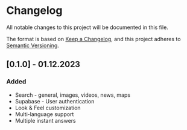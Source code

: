 # Changelog

All notable changes to this project will be documented in this file.

The format is based on [Keep a Changelog](https://keepachangelog.com/en/1.0.0/),
and this project adheres to [Semantic Versioning](https://semver.org/spec/v2.0.0.html).

## [0.1.0] - 01.12.2023

### Added

- Search - general, images, videos, news, maps
- Supabase - User authentication
- Look & Feel customization
- Multi-language support
- Multiple instant answers
